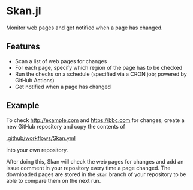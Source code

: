# Skan.jl

**<WORK IN PROGRESS.>**

Monitor web pages and get notified when a page has changed.

## Features

- Scan a list of web pages for changes
- For each page, specify which region of the page has to be checked
- Run the checks on a schedule (specified via a CRON job; powered by GitHub Actions)
- Get notified when a page has changed

## Example

To check <http://example.com> and <https://bbc.com> for changes, create a new GitHub repository and copy the contents of

[.github/workflows/Skan.yml](https://github.com/rikhuijzer/Skan.jl/blob/main/.github/workflows/Skan.yml)

into your own repository.

After doing this, Skan will check the web pages for changes and add an issue comment in your repository every time a page changed.
The downloaded pages are stored in the `skan` branch of your repository to be able to compare them on the next run.

